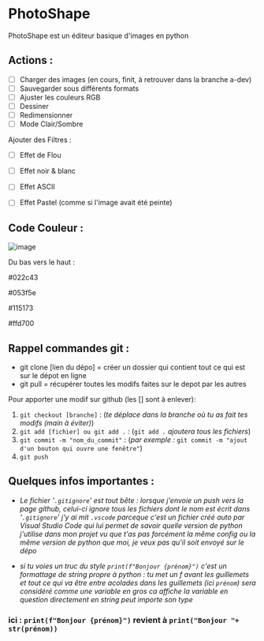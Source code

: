 # PhotoShape 
PhotoShape est un éditeur basique d'images en python


## Actions :
- [ ] Charger des images (en cours, finit, à retrouver dans la branche a-dev)
- [ ] Sauvegarder sous différents formats
- [ ] Ajuster les couleurs RGB
- [ ] Dessiner
- [ ] Redimensionner
- [ ] Mode Clair/Sombre

Ajouter des Filtres :

- [ ] Effet de Flou
- [ ] Effet noir & blanc
- [ ] Effet ASCII
- [ ] Effet Pastel (comme si l'image avait été peinte)


## Code Couleur :
![image](https://user-images.githubusercontent.com/70155662/113019877-543d1f80-9182-11eb-948c-4d63c32aaf90.png)
 
Du bas vers le haut :

#022c43

#053f5e

#115173

#ffd700



## Rappel commandes git :

- git clone [lien du dépo] = créer un dossier qui contient tout ce qui est sur le dépot en ligne
- git pull = récupérer toutes les modifs faites sur le depot par les autres

Pour apporter une modif sur github (les [] sont à enlever):

1) `git checkout [branche]`            :    (*te déplace dans la branche où tu as fait tes modifs (main à éviter)*)
2) `git add [fichier] ou git add .`    :    (`git add .` *ajoutera tous les fichiers*)
3) `git commit -m "nom_du_commit"`     :    (*par exemple :* `git commit -m "ajout d'un bouton qui ouvre une fenêtre"`)
4) `git push`


## Quelques infos importantes :

- *Le fichier '`.gitignore`' est tout bête : lorsque j'envoie un push vers la page github, celui-ci ignore tous les fichiers dont le nom est écrit dans '`.gitignore`'*
*j'y ai mit `.vscode` parceque c'est un fichier créé auto par Visual Studio Code qui lui permet de savoir quelle version de python j'utilise dans mon projet*
*vu que t'as pas forcément la même config ou la même version de python que moi, je veux pas qu'il soit envoyé sur le dépo*

- *si tu voies un truc du style `print(f"Bonjour {prénom}")` c'est un formattage de string propre à python :*
*tu met un f avant les guillemets et tout ce qui va être entre acolades dans les guillemets (ici `prénom`) sera considéré comme une variable*
*en gros ca affiche la variable en question directement en string peut importe son type*

### ici : `print(f"Bonjour {prénom}")` revient à `print("Bonjour "+ str(prénom))`

